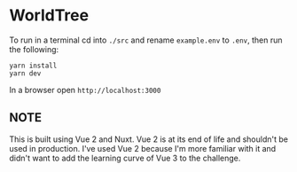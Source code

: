 
# WorldTree

To run in a terminal cd into `./src` and rename `example.env` to `.env`, then run the following:

```
yarn install
yarn dev
```

In a browser open `http://localhost:3000`

## NOTE

This is built using Vue 2 and Nuxt. Vue 2 is at its end of life and shouldn't be used in production. I've used Vue 2 because I'm more familiar with it and didn't want to add the learning curve of Vue 3 to the challenge.
